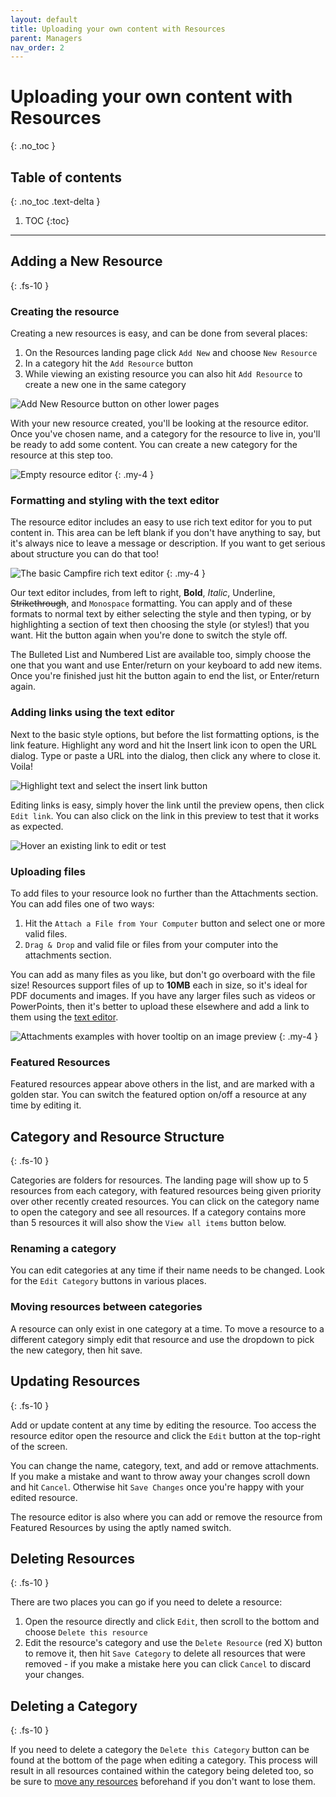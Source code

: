 ```yaml
---
layout: default
title: Uploading your own content with Resources
parent: Managers
nav_order: 2
---
```


# Uploading your own content with Resources

{: .no_toc }

## Table of contents

{: .no_toc .text-delta }

1. TOC
   {:toc}

---

## Adding a New Resource

{: .fs-10 }

### Creating the resource

Creating a new resources is easy, and can be done from several places:

1. On the Resources landing page click `Add New` and choose `New Resource`
2. In a category hit the `Add Resource` button
3. While viewing an existing resource you can also hit `Add Resource` to create a new one in the same category

![Add New Resource button on other lower pages](./assets/resources/add-resource.png)

With your new resource created, you'll be looking at the resource editor. Once you've chosen name, and a category for the resource to live in, you'll be ready to add some content. You can create a new category for the resource at this step too.

![Empty resource editor](./assets/resources/resource-editor-new-resource.png)
{: .my-4 }

### Formatting and styling with the text editor

The resource editor includes an easy to use rich text editor for you to put content in. This area can be left blank if you don't have anything to say, but it's always nice to leave a message or description. If you want to get serious about structure you can do that too!

![The basic Campfire rich text editor](./assets/resources/text-editor.png)
{: .my-4 }

Our text editor includes, from left to right, **Bold**, _Italic_, Underline, ~~Strikethrough~~, and `Monospace` formatting. You can apply and of these formats to normal text by either selecting the style and then typing, or by highlighting a section of text then choosing the style (or styles!) that you want. Hit the button again when you're done to switch the style off.

The Bulleted List and Numbered List are available too, simply choose the one that you want and use Enter/return on your keyboard to add new items. Once you're finished just hit the button again to end the list, or Enter/return again.

### Adding links using the text editor

Next to the basic style options, but before the list formatting options, is the link feature. Highlight any word and hit the Insert link icon to open the URL dialog. Type or paste a URL into the dialog, then click any where to close it. Voila!

![Highlight text and select the insert link button](./assets/resources/hover-highlight-and-url-dialog.png)

Editing links is easy, simply hover the link until the preview opens, then click `Edit link`. You can also click on the link in this preview to test that it works as expected.

![Hover an existing link to edit or test](./assets/resources/link-edit-hover.png)

### Uploading files

To add files to your resource look no further than the Attachments section. You can add files one of two ways:

1. Hit the `Attach a File from Your Computer` button and select one or more valid files.
2. `Drag & Drop` and valid file or files from your computer into the attachments section.

You can add as many files as you like, but don't go overboard with the file size! Resources support files of up to **10MB** each in size, so it's ideal for PDF documents and images. If you have any larger files such as videos or PowerPoints, then it's better to upload these elsewhere and add a link to them using the [text editor](#Formatting-and-styling-with-the-text-editor).

![Attachments examples with hover tooltip on an image preview](./assets/resources/attachments.png)
{: .my-4 }

### Featured Resources

Featured resources appear above others in the list, and are marked with a golden star. You can switch the featured option on/off a resource at any time by editing it.

## Category and Resource Structure

{: .fs-10 }

Categories are folders for resources. The landing page will show up to 5 resources from each category, with featured resources being given priority over other recently created resources. You can click on the category name to open the category and see all resources. If a category contains more than 5 resources it will also show the `View all items` button below.

### Renaming a category

You can edit categories at any time if their name needs to be changed. Look for the `Edit Category` buttons in various places.

### Moving resources between categories

A resource can only exist in one category at a time. To move a resource to a different category simply edit that resource and use the dropdown to pick the new category, then hit save.

## Updating Resources

{: .fs-10 }

Add or update content at any time by editing the resource. Too access the resource editor open the resource and click the `Edit` button at the top-right of the screen.

You can change the name, category, text, and add or remove attachments. If you make a mistake and want to throw away your changes scroll down and hit `Cancel`. Otherwise hit `Save Changes` once you're happy with your edited resource.

The resource editor is also where you can add or remove the resource from Featured Resources by using the aptly named switch.

## Deleting Resources

{: .fs-10 }

There are two places you can go if you need to delete a resource:

1. Open the resource directly and click `Edit`, then scroll to the bottom and choose `Delete this resource`
2. Edit the resource's category and use the `Delete Resource` (red X) button to remove it, then hit `Save Category` to delete all resources that were removed - if you make a mistake here you can click `Cancel` to discard your changes.

## Deleting a Category

{: .fs-10 }

If you need to delete a category the `Delete this Category` button can be found at the bottom of the page when editing a category. This process will result in all resources contained within the category being deleted too, so be sure to [move any resources](#Moving-resources-between-categories) beforehand if you don't want to lose them.
